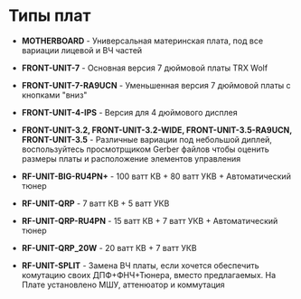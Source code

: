 # Типы плат

* **MOTHERBOARD** - Универсальная материнская плата, под все вариации лицевой и ВЧ частей

* **FRONT-UNIT-7** - Основная версия 7 дюймовой платы TRX Wolf
* **FRONT-UNIT-7-RA9UCN** - Уменьшенная версия 7 дюймовой платы с кнопками "вниз"
* **FRONT-UNIT-4-IPS** - Версия для 4 дюймового дисплея
* **FRONT-UNIT-3.2, FRONT-UNIT-3.2-WIDE, FRONT-UNIT-3.5-RA9UCN, FRONT-UNIT-3.5** - Различные вариации под небольшой диплей, воспользуйтесь просмотрщиком Gerber файлов чтобы оценить размеры платы и расположение элементов управления

* **RF-UNIT-BIG-RU4PN+** - 100 ватт КВ + 80 ватт УКВ + Автоматический тюнер
* **RF-UNIT-QRP** - 7 ватт КВ + 5 ватт УКВ
* **RF-UNIT-QRP-RU4PN** - 15 ватт КВ + 7 ватт УКВ + Автоматический тюнер
* **RF-UNIT-QRP_20W** - 20 ватт КВ + 7 ватт УКВ
* **RF-UNIT-SPLIT** - Замена ВЧ платы, если хочется обеспечить комутацию своих ДПФ+ФНЧ+Тюнера, вместо предлагаемых. На Плате установлено МШУ, аттенюатор и коммутация
